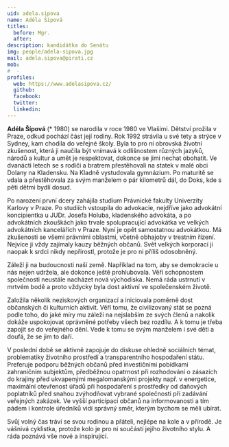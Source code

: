 ```yaml
---
uid: adela.sipova
name: Adéla Šípová
titles:
  before: Mgr.
  after: 
description: kandidátka do Senátu
img: people/adela-sipova.jpg
mail: adela.sipova@pirati.cz
mob:
#  - 
profiles:
  web: https://www.adelasipova.cz/
  github:
  facebook: 
  twitter:
  linkedin:
---
```


**Adéla Šípová** (* 1980) se narodila v roce 1980 ve Vlašimi. Dětství prožila v Praze, odkud pochází část její rodiny. Rok 1992 strávila u své tety a strýce v Sydney, kam chodila do veřejné školy. Byla to pro ní obrovská životní zkušenost, která ji naučila být vnímavá k odlišnostem různých jazyků, národů a kultur a umět je respektovat, dokonce se jimi nechat obohatit. Ve dvanácti letech se s rodiči a bratrem přestěhovali na statek v malé obci Dolany na Kladensku. Na Kladně vystudovala gymnázium. Po maturitě se vdala a přestěhovala za svým manželem o pár kilometrů dál, do Doks, kde s pěti dětmi bydlí dosud.

Po narození první dcery zahájila studium Právnické fakulty Univerzity Karlovy v Praze. Po studiích vstoupila do advokacie, nejdříve jako advokátní koncipientka u JUDr. Josefa Holuba, kladenského advokáta, a po advokátních zkouškách jako trvale spolupracující advokátka ve velkých advokátních kancelářích v Praze. Nyní je opět samostatnou advokátkou. Má zkušenosti se všemi právními oblastmi, včetně obhajoby v trestním řízení. Nejvíce ji vždy zajímaly kauzy běžných občanů. Svět velkých korporací ji naopak k srdci nikdy nepřirostl, protože je pro ni příliš odosobněný.

Záleží ji na budoucnosti naší země. Například na tom, aby se demokracie u nás nejen udržela, ale dokonce ještě prohlubovala. Věří schopnostem společnosti neustále nacházet nová východiska. Nemá ráda ustrnutí v mrtvém bodě a proto vždycky byla dost aktivní ve společenském životě.

Založila několik neziskových organizací a iniciovala poměrně dost občanských či kulturních aktivit. Věří tomu, že civilizovaný stát se pozná podle toho, do jaké míry mu záleží na nejslabším ze svých členů a nakolik dokáže uspokojovat oprávněné potřeby všech bez rozdílu. A k tomu je třeba zapojit se do veřejného dění. Vede k tomu se svým manželem i své děti a doufá, že se jim to daří.

V poslední době se aktivně zapojuje do diskuse ohledně sociálních témat, problematiky životního prostředí a transparentního hospodaření státu. Preferuje podporu běžných občanů před investičními pobídkami zahraničním subjektům, předběžnou opatrnost při rozhodování o zásazích do krajiny před ukvapenými megalomanskými projekty např. v energetice, maximální otevřenost úřadů při hospodaření s prostředky od daňových poplatníků před snahou zvýhodňovat vybrané společnosti při zadávání veřejných zakázek. Ve vyšší participaci občanů na informovanosti a tím pádem i kontrole úředníků vidí správný směr, kterým bychom se měli ubírat.

Svůj volný čas tráví se svou rodinou a přáteli, nejlépe na kole a v přírodě. Je vášnivá cyklistka, protože kolo je pro ni součástí jejího životního stylu. A ráda poznává vše nové a inspirující.

